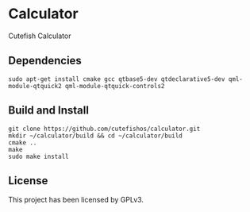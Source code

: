 # Calculator

Cutefish Calculator

## Dependencies

```shell
sudo apt-get install cmake gcc qtbase5-dev qtdeclarative5-dev qml-module-qtquick2 qml-module-qtquick-controls2
```

## Build and Install

```
git clone https://github.com/cutefishos/calculator.git
mkdir ~/calculator/build && cd ~/calculator/build
cmake ..
make
sudo make install
```

## License

This project has been licensed by GPLv3.
